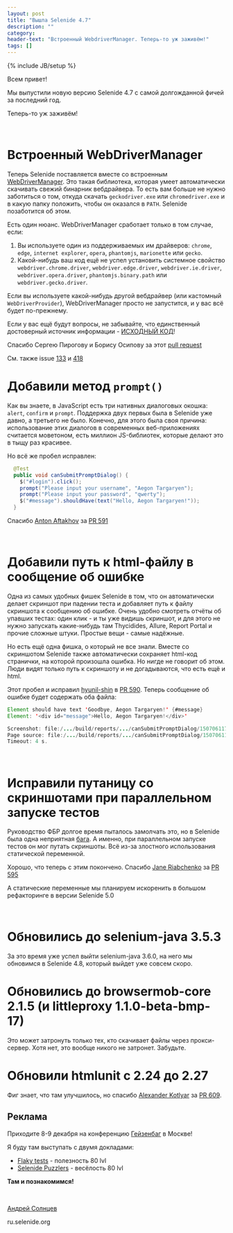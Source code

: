 ```yaml
---
layout: post
title: "Вышла Selenide 4.7"
description: ""
category:
header-text: "Встроенный WebdriverManager. Теперь-то уж заживём!"
tags: []
---
```

{% include JB/setup %}
 
Всем привет!

Мы выпустили новую версию Selenide 4.7 с самой долгожданной фичей за последний год.

Теперь-то уж заживём!

<br>

# Встроенный WebDriverManager

Теперь Selenide поставляется вместе со встроенным [WebDriverManager](https://github.com/bonigarcia/webdrivermanager).
Это такая библиотека, которая умеет автоматически скачивать свежий бинарник вебдрайвера. 
То есть вам больше не нужно заботиться о том, откуда скачать `geckodriver.exe` или `chromedriver.exe` и в какую папку положить, чтобы он оказался в `PATH`. 
Selenide позаботится об этом.

Есть один нюанс. WebDriverManager сработает только в том случае, если:
1. Вы используете один из поддерживаемых им драйверов: `chrome`, `edge`, `internet explorer`, `opera`, `phantomjs`, `marionette` или `gecko`. 
2. Какой-нибудь ваш код ещё не успел установить системное свойство `webdriver.chrome.driver`, `webdriver.edge.driver`, `webdriver.ie.driver`, `webdriver.opera.driver`, `phantomjs.binary.path` или `webdriver.gecko.driver`.

Если вы используете какой-нибудь другой вебдрайвер (или кастомный `WebDriverProvider`), WebDriverManager просто не запустится, и у вас всё будет по-прежнему. 

Если у вас ещё будут вопросы, не забывайте, что единственный достоверный источник информации - [ИСХОДНЫЙ КОД](https://github.com/codeborne/selenide/blob/master/src/main/java/com/codeborne/selenide/webdriver/WebDriverBinaryManager.java)!

Спасибо Сергею Пирогову и Борису Осипову за этот [pull request](https://github.com/codeborne/selenide/pull/610)

См. также issue [133](https://github.com/codeborne/selenide/issues/133) и [418](https://github.com/codeborne/selenide/issues/418)


# Добавили метод `prompt()`
Как вы знаете, в JavaScript есть три нативных диалоговых окошка: `alert`, `confirm` и `prompt`. 
Поддержка двух первых была в Selenide уже давно, а третьего не было. 
Конечно, для этого была своя причина: использование этих диалогов в современных веб-приложениях считается моветоном, есть миллион JS-библиотек, которые делают это в тыщу раз красивее. 

Но всё же пробел исправлен:

```java
  @Test
  public void canSubmitPromptDialog() {
    $("#login").click();
    prompt("Please input your username", "Aegon Targaryen");
    prompt("Please input your password", "qwerty");
    $("#message").shouldHave(text("Hello, Aegon Targaryen!"));
  }
```

Спасибо [Anton Aftakhov](https://github.com/simple-elf) за [PR 591](https://github.com/codeborne/selenide/pull/591)

<br>


# Добавили путь к html-файлу в сообщение об ошибке

Одна из самых удобных фишек Selenide в том, что он автоматически делает скриншот при падении теста и добавляет путь к файлу скриншота к сообщению об ошибке. 
Очень удобно смотреть отчёты об упавших тестах: один клик - и ты уже видишь скриншот, и для этого не нужно запускать какие-нибудь там Thycidides, Allure, Report Portal и прочие сложные штуки. 
Простые вещи - самые надёжные. 

Но есть ещё одна фишка, о который не все знали. Вместе со скриншотом Selenide также автоматически сохраняет html-код странички, на которой произошла ошибка. 
Но нигде не говорит об этом. Люди видят только путь к скриншоту и не догадываются, что есть ещё и html.

Этот пробел и исправил [hyunil-shin](https://github.com/hyunil-shin) в [PR 590](https://github.com/codeborne/selenide/pull/590). Теперь сообщение об ошибке будет содержать оба файла: 

```java
Element should have text 'Goodbye, Aegon Targaryen!' {#message}
Element: '<div id="message">Hello, Aegon Targaryen!</div>'

Screenshot: file:/.../build/reports/.../canSubmitPromptDialog/1507061177250.0.png
Page source: file:/.../build/reports/.../canSubmitPromptDialog/1507061177250.0.html
Timeout: 4 s.
```

<br>

# Исправили путаницу со скриншотами при параллельном запуске тестов

Руководство ФБР долгое время пыталось замолчать это, но в Selenide была одна неприятная [бага](https://github.com/codeborne/selenide/issues/570).
А именно, при параллельном запуске тестов он мог путать скриншоты. Всё из-за злостного использования статической переменной.   

Хорошо, что теперь с этим покончено. Спасибо [Jane Riabchenko](https://github.com/jane-ryabchenko) за [PR 595](https://github.com/codeborne/selenide/issues/595)

А статические переменные мы планируем искоренить в большом рефакторинге в версии Selenide 5.0

<br>

# Обновились до selenium-java 3.5.3

За это время уже успел выйти selenium-java 3.6.0, на него мы обновимся в Selenide 4.8, который выйдет уже совсем скоро.

# Обновились до browsermob-core 2.1.5 (и littleproxy 1.1.0-beta-bmp-17)

Это может затронуть только тех, кто скачивает файлы через прокси-сервер. Хотя нет, это вообще никого не затронет. Забудьте.

# Обновили htmlunit с 2.24 до 2.27

Фиг знает, что там улучшилось, но спасибо [Alexander Kotlyar](https://github.com/alexander-kotlyar) за [PR 609](https://github.com/codeborne/selenide/pull/609). 


## Реклама

Приходите 8-9 декабря на конференцию [Гейзенбаг](https://heisenbug-moscow.ru/) в Москве!

Я буду там выступать с двумя докладами:
* [Flaky tests](https://heisenbug-moscow.ru/talks/2017/msk/1su57z0to8qimacswsgksu/)  - полезность 80 lvl
* [Selenide Puzzlers](https://heisenbug-moscow.ru/talks/2017/msk/74qfnsvag4gcsi4sw8gyoi/) - весёлость 80 lvl

**Там и познакомимся!**

<br>

[Андрей Солнцев](http://asolntsev.github.io/)

ru.selenide.org
